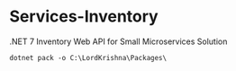 # Services-Inventory

.NET 7 Inventory Web API for Small Microservices Solution

```dotnetcli
dotnet pack -o C:\LordKrishna\Packages\
```

